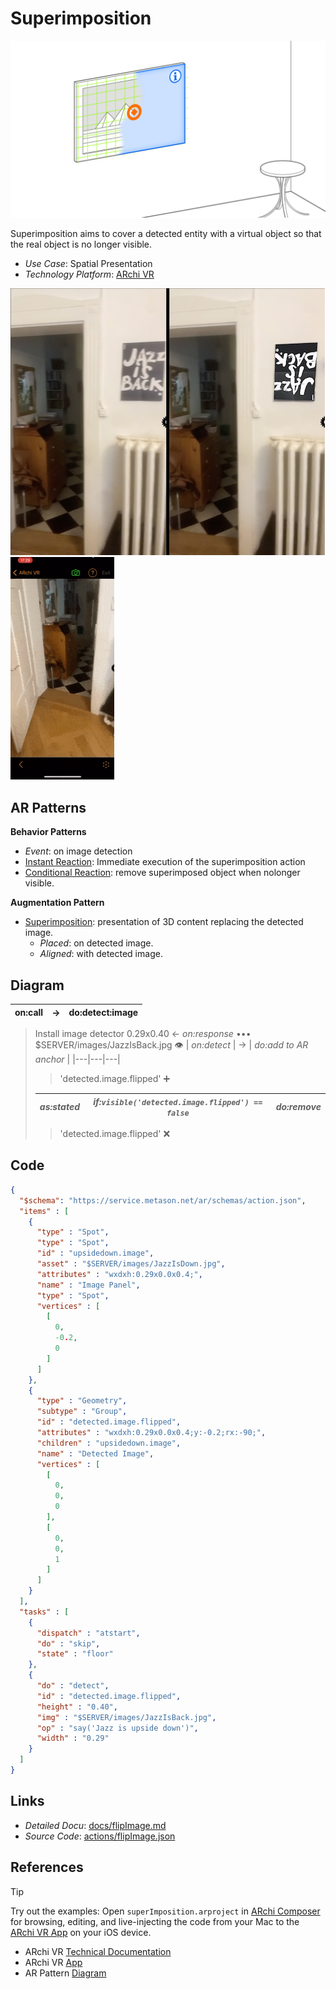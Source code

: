 # Superimposition

![Superimposition](docs/images/Superimposition.jpg)

Superimposition aims to cover a detected entity with a virtual object so that the real object is no longer visible.

* _Use Case_: Spatial Presentation
* _Technology Platform_: [ARchi VR](../README.md)

![screens](docs/images/screens.jpg)
![movie](../screens/substitute.gif)

## AR Patterns

__Behavior Patterns__
* _Event_: on image detection
* [Instant Reaction](https://github.com/ARpatterns/catalog/blob/main/behavioral-patterns/instant-reaction.md): Immediate execution of the superimposition action
* [Conditional Reaction](https://github.com/ARpatterns/catalog/blob/main/behavioral-patterns/conditional-reaction.md): remove superimposed object when nolonger visible.

__Augmentation Pattern__
* [Superimposition](https://github.com/ARpatterns/catalog/blob/main/augmentation-patterns/superimposition.md): presentation of 3D content replacing the detected image.
  * _Placed_: on detected image.
  * _Aligned_: with detected image.

## Diagram

 | on:call |  &rarr; | do:detect:image |
 |---|---|---|
 
> Install image detector 0.29x0.40 &larr; _on:response_  •••  $SERVER/images/JazzIsBack.jpg 👁
> | _on:detect_ | &rarr; | _do:add to AR anchor_ |
> |---|---|---|
> 
>> 'detected.image.flipped' ➕
> 
> | _as:stated_ | _if:`visible('detected.image.flipped') == false`_ | _do:remove_ |
> |---|---|---|
> 
>> 'detected.image.flipped' ❌


## Code

```json
{
  "$schema": "https://service.metason.net/ar/schemas/action.json",
  "items" : [
    {
      "type" : "Spot",
      "type" : "Spot",
      "id" : "upsidedown.image",
      "asset" : "$SERVER/images/JazzIsDown.jpg",
      "attributes" : "wxdxh:0.29x0.0x0.4;",
      "name" : "Image Panel",
      "type" : "Spot",
      "vertices" : [
        [
          0,
          -0.2,
          0
        ]
      ]
    },
    {
      "type" : "Geometry",
      "subtype" : "Group",
      "id" : "detected.image.flipped",
      "attributes" : "wxdxh:0.29x0.0x0.4;y:-0.2;rx:-90;",
      "children" : "upsidedown.image",
      "name" : "Detected Image",
      "vertices" : [
        [
          0,
          0,
          0
        ],
        [
          0,
          0,
          1
        ]
      ]
    }
  ],
  "tasks" : [
    {
      "dispatch" : "atstart",
      "do" : "skip",
      "state" : "floor"
    },
    {
      "do" : "detect",
      "id" : "detected.image.flipped",
      "height" : "0.40",
      "img" : "$SERVER/images/JazzIsBack.jpg",
      "op" : "say('Jazz is upside down')",
      "width" : "0.29"
    }
  ]
}
```

## Links

* _Detailed Docu_: [docs/flipImage.md](docs/flipImage.md)
* _Source Code_: [actions/flipImage.json](actions/flipImage.json)

## References

> [!TIP]
> Try out the examples: Open `superImposition.arproject` in [ARchi Composer](https://service.metason.net/ar/docu/#archi-composer) for browsing, editing, and live-injecting the code from your Mac to the [ARchi VR App](https://archi.metason.net) on your iOS device.

- ARchi VR [Technical Documentation](https://service.metason.net/ar/docu/)
- ARchi VR [App](https://archi.metason.net)
- AR Pattern [Diagram](https://github.com/ARpatterns/diagram)